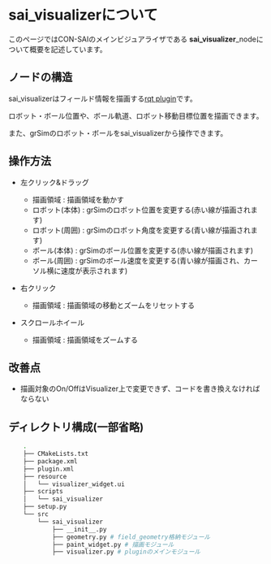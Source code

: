 # sai_visualizerについて
このページではCON-SAIのメインビジュアライザである **sai_visualizer**_nodeについて概要を記述しています。


## ノードの構造
sai_visualizerはフィールド情報を描画する[rqt plugin](http://wiki.ros.org/rqt/Plugins)です。

ロボット・ボール位置や、ボール軌道、ロボット移動目標位置を描画できます。

また、grSimのロボット・ボールをsai_visualizerから操作できます。

## 操作方法

- 左クリック&ドラッグ
  - 描画領域 : 描画領域を動かす
  - ロボット(本体) : grSimのロボット位置を変更する(赤い線が描画されます)
  - ロボット(周囲) : grSimのロボット角度を変更する(青い線が描画されます)
  - ボール(本体) : grSimのボール位置を変更する(赤い線が描画されます)
  - ボール(周囲) : grSimのボール速度を変更する(青い線が描画され、カーソル横に速度が表示されます)

- 右クリック
  - 描画領域 : 描画領域の移動とズームをリセットする

- スクロールホイール
  - 描画領域 : 描画領域をズームする


## 改善点

- 描画対象のOn/OffはVisualizer上で変更できず、コードを書き換えなければならない


## ディレクトリ構成(一部省略)
```zsh
	.
	├── CMakeLists.txt
	├── package.xml
	├── plugin.xml
	├── resource
	│   └── visualizer_widget.ui
	├── scripts
	│   └── sai_visualizer
	├── setup.py
	└── src
		└── sai_visualizer
			├── __init__.py
			├── geometry.py # field_geometry格納モジュール
			├── paint_widget.py # 描画モジュール
			├── visualizer.py # pluginのメインモジュール
```
